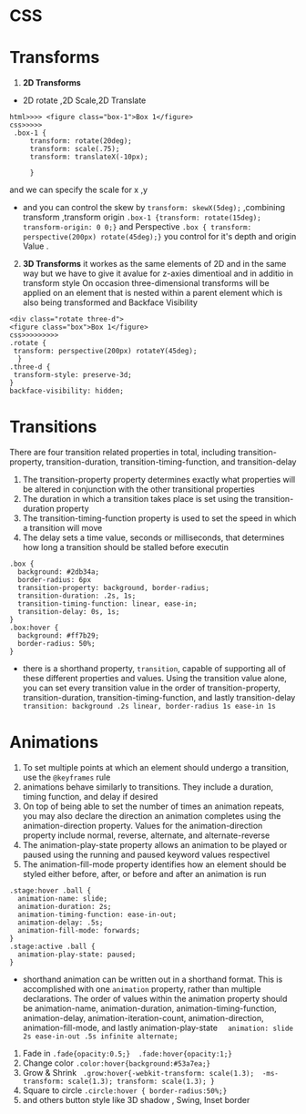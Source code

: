 
# **CSS**

# Transforms
1. **2D Transforms**
  * 2D rotate ,2D Scale,2D Translate 
  ```
  html>>>> <figure class="box-1">Box 1</figure>
  css>>>>>
   .box-1 { 
       transform: rotate(20deg);
       transform: scale(.75);
       transform: translateX(-10px);

       }

  ```
   and we can specify the scale for x ,y


   * and you can control the skew by `transform: skewX(5deg);` ,combining transform ,transform origin 
   `.box-1 {transform: rotate(15deg); transform-origin: 0 0;}` and Perspective
    `.box { transform: perspective(200px) rotate(45deg);}` you control for it's  depth and origin Value .


2. **3D Transforms**
it workes as  the same elements of 2D and in the same way but we have to give it avalue for z-axies dimentioal and in additio in transform style On occasion three-dimensional transforms will be applied on an element that is nested within a parent element which is also being transformed and Backface Visibility
 ```
 <div class="rotate three-d">
<figure class="box">Box 1</figure>
css>>>>>>>>>
.rotate {
  transform: perspective(200px) rotateY(45deg);
   }
.three-d {
  transform-style: preserve-3d;
 }
 backface-visibility: hidden;
 ```


# Transitions

There are four transition related properties in total, including transition-property, transition-duration, transition-timing-function, and transition-delay
1. The transition-property property determines exactly what properties will be altered in conjunction with the other transitional properties
2. The duration in which a transition takes place is set using the transition-duration property
3. The transition-timing-function property is used to set the speed in which a transition will move
4.  The delay sets a time value, seconds or milliseconds, that determines how long a transition should be stalled before executin
```
.box {
  background: #2db34a;
  border-radius: 6px
  transition-property: background, border-radius;
  transition-duration: .2s, 1s;
  transition-timing-function: linear, ease-in;
  transition-delay: 0s, 1s;
}
.box:hover {
  background: #ff7b29;
  border-radius: 50%;
}

```
*  there is a shorthand property, `transition`, capable of supporting all of these different properties and values. Using the transition value alone, you can set every transition value in the order of transition-property, transition-duration, transition-timing-function, and lastly transition-delay ` transition: background .2s linear, border-radius 1s ease-in 1s`

# Animations
1. To set multiple points at which an element should undergo a transition, use the `@keyframes` rule
2. animations behave similarly to transitions. They include a duration, timing function, and delay if desired
3. On top of being able to set the number of times an animation repeats, you may also declare the direction an animation completes using the animation-direction property. Values for the animation-direction property include normal, reverse, alternate, and alternate-reverse
4. The animation-play-state property allows an animation to be played or paused using the running and paused keyword values respectivel
5. The animation-fill-mode property identifies how an element should be styled either before, after, or before and after an animation is run
```
.stage:hover .ball {
  animation-name: slide;
  animation-duration: 2s;
  animation-timing-function: ease-in-out;
  animation-delay: .5s;
  animation-fill-mode: forwards;
}
.stage:active .ball {
  animation-play-state: paused;
}

```

* shorthand animation can be written out in a shorthand format. This is accomplished with one `animation` property, rather than multiple declarations. The order of values within the animation property should be animation-name, animation-duration, animation-timing-function, animation-delay, animation-iteration-count, animation-direction, animation-fill-mode, and lastly animation-play-state
`  animation: slide 2s ease-in-out .5s infinite alternate;`

1. Fade in `.fade{opacity:0.5;}  .fade:hover{opacity:1;}` 
2. Change color ` .color:hover{background:#53a7ea;} `
3. Grow & Shrink ` .grow:hover{-webkit-transform: scale(1.3);  -ms-transform: scale(1.3); transform: scale(1.3); }`
4. Square to circle `.circle:hover { border-radius:50%;}`
5. and others button style like  3D shadow , Swing, Inset border










